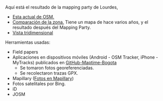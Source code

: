 Aquí está el resultado de la mapping party de Lourdes,

* [Esta actual de OSM.](http://www.openstreetmap.org/#map=18/4.64960/-74.06247)
* [Comparación de la zona.](http://pierzen.dev.openstreetmap.org/hot/leaflet/OSM-Compare-before-after.html#18/4.64981/-74.06237)
Tiene un mapa de hace varios años, y el resultado después del Mapping Party.
* [Vista tridimensional](http://demo.f4map.com/#lat=4.6496973&lon=-74.0626546&zoom=19&camera.theta=48.201&camera.phi=0.104)

Herramientas usadas:

* Field papers
* Aplicaciones en dispositivos móviles (Android - OSM Tracker, iPhone - MyTracks) publicados en [GitHub-Maptime-Bogota](https://github.com/maptime/bogota/tree/master/src)
  * Se tomaron fotos georeferenciadas.
  * Se recolectaron trazas GPX.
* Mapillary ([Fotos en Mapillary](https://www.mapillary.com/map/search/4.648946527431335/4.650639403586766/-74.06466200945287/-74.0604525122011))
* Fotos satelitales por Bing.
* iD
* JOSM


